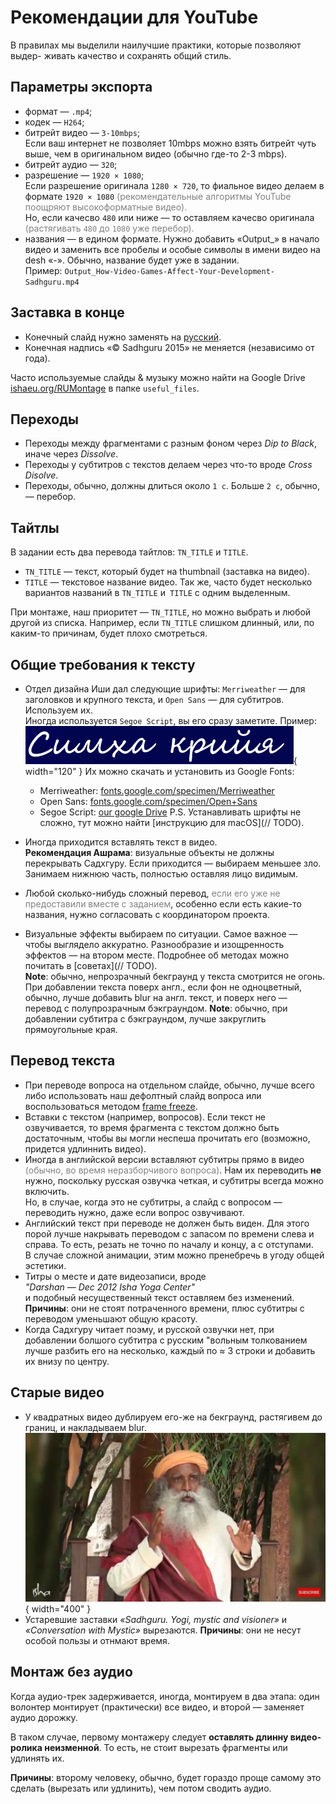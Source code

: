 # Рекомендации для YouTube

В правилах мы выделили наилучшие практики, которые позволяют выдер-
живать качество и сохранять общий стиль.

## Параметры экспорта
- формат — `.mp4`;
- кодек — `H264`;
- битрейт видео — `3-10mbps`;  
  Если ваш интернет не позволяет 10mbps можно взять битрейт чуть выше, чем в оригинальном видео (обычно где-то 2-3 mbps).
- битрейт аудио — `320`;
- разрешение — `1920 × 1080`;  
  Если разрешение оригинала `1280 × 720`, то фиальное видео делаем в формате `1920 × 1080` 
  <span style="color:grey;">(рекомендательные алгоритмы YouTube поощряют высокоформатные видео).</span>  
  Но, если качесво `480` или ниже — то оставляем качесво оригинала
  <span style="color:grey;">(растягивать `480` до `1080` уже перебор).</span>
- названия — в едином формате. 
  Нужно добавить «Output_» в начало видео и заменить все пробелы и особые символы в имени видео на desh «-».
  Обычно, название будет уже в задании.  
  Пример: `Output_How-Video-Games-Affect-Your-Development-Sadhguru.mp4`

## Заставка в конце

- Конечный слайд нужно заменять на [русский](https://drive.google.com/file/d/11NbSgvq8LbxDcy-a2WY5OJTKUZKcZx88/view).
- Конечная надпись «© Sadhguru 2015» не меняется (независимо от года).

Часто используемые слайды & музыку можно найти на Google Drive 
[ishaeu.org/RUMontage](https://ishaeu.org/RUMontage) в папке `useful_files`.

## Переходы
- Переходы между фрагментами с разным фоном через *Dip to Black*, иначе через *Dissolve*.
- Переходы у субтитров с текстов делаем через что-то вроде *Cross Disolve*.
- Переходы, обычно, должны длиться около `1 с`. Больше `2 с`, обычно, — перебор.

## Тайтлы
В задании есть два перевода тайтлов: `TN_TITLE` и `TITLE`.

- `TN_TITLE` — текст, который будет на thumbnail (заставка на видео).
- `TITLE` — текстовое название видео.
Так же, часто будет несколько вариантов названий в `TN_TITLE` и` TITLE` с одним выделенным.

При монтаже, наш приоритет — `TN_TITLE`, но можно выбрать и любой другой из списка. Например, 
если `TN_TITLE` слишком длинный, или, по каким-то причинам, будет плохо смотреться.

## Общие требования к тексту

- Отдел дизайна Иши дал следующие шрифты: `Merriweather` — для заголовков и крупного текста, 
   и `Open Sans` — для субтитров. Используем их.  
   Иногда используется `Segoe Script`, вы его сразу заметите. Пример:
   ![segoe script example](https://github.com/AlexFreik/isha-montage/blob/master/docs/img/segoe_script.png?raw=true){ width="120" } 
   Их можно скачать и установить из Google Fonts:  
    - Merriweather: [fonts.google.com/specimen/Merriweather](https://fonts.google.com/specimen/Merriweather)
    - Open Sans: [fonts.google.com/specimen/Open+Sans](https://fonts.google.com/specimen/Open+Sans)
    - Segoe Script: [our google Drive](https://ishaeu.org/RUMontage)
   P.S. Устанавливать шрифты не сложно, тут можно найти [инструкцию для macOS](// TODO).

- Иногда приходится вставлять текст в видео.  
   **Рекомендация Ашрама**: визуальные объекты не должны перекрывать Садхгуру. Если
   приходится — выбираем меньшее зло. Занимаем нижнюю часть, полностью оставляя лицо видимым.
- Любой сколько-нибудь сложный перевод,
   <span style="color: gray;">если его уже не предоставили вместе с заданием</span>,
   особенно если есть какие-то названия, нужно согласовать с координатором проекта.
- Визуальные эффекты выбираем по ситуации. Самое важное — чтобы
   выглядело аккуратно. Разнообразие и изощренность эффектов — на втором месте.
   Подробнее об методах можно почитать в [советах](// TODO).  
   **Note**: обычно, непрозрачный бекграунд у текста смотрится не огонь. При добавлении текста 
   поверх англ., если фон не одноцветный, обычно, лучше добавить blur на англ. текст, и 
   поверх него — перевод с полупрозрачным бэкграундом.
   **Note**: обычно, при добавлении субтитра с бэкграундом, лучше закруглить прямоугольные края.

## Перевод текста

- При переводе вопроса на отдельном слайде, обычно, лучше всего либо использовать наш 
   дефолтный слайд вопроса или воспользоваться методом [frame freeze](//TODO).
- Вставки с текстом (например, вопросов). Если текст не озвучивается, то время фрагмента 
   с текстом должно быть достаточным, чтобы вы могли неспеша прочитать 
   его (возможно, придется удлиннить видео).
- Иногда в английской версии вставляют субтитры прямо в видео 
   <span style="color: gray;">(обычно, во время неразборчивого вопроса)</span>. Нам их 
   переводить **не** нужно, поскольку русская озвучка четкая, и субтитры всегда можно включить.  
   Но, в случае, когда это не субтитры, а слайд с вопросом — переводить
   нужно, даже если вопрос озвучивают.
- Английский текст при переводе не должен быть виден. Для этого порой
   лучше накрывать переводом с запасом по времени слева и справа. То есть, 
   резать не точно по началу и концу, а с отступами.  
   В случае сложной анимации, этим можно пренебречь в угоду общей эстетики.
- Титры о месте и дате видеозаписи, вроде  
   *"Darshan — Dec 2012 Isha Yoga Center"*  
   и подобный несущественный текст оставляем без изменений.  
   **Причины**: они не стоят потраченного времени, плюс субтитры с переводом уменьшают общую красоту.
- Когда Садхгуру читает поэму, и русской озвучки нет, при добавлении болшого 
   субтитра с русским "вольным толкованием лучше разбить его на несколько, каждый
   по ≈ 3 строки и добавить их внизу по центру.

## Старые видео

- У квадратных видео дублируем его-же на бекграунд, растягивем до границ, и накладываем blur.
   ![blur example](https://github.com/AlexFreik/isha-montage/blob/master/docs/img/too_wide.jpg?raw=true){ width="400" } 
- Устаревшие заставки *«Sadhguru. Yogi, mystic and visioner»* и *«Conversation
with Mystic»* вырезаются.
   **Причины**: они не несут особой пользы и отнмают время.

## Монтаж без аудио
Когда аудио-трек задерживается, иногда, монтируем в два этапа: один
волонтер монтирует (практически) все видео, и второй — заменяет аудио
дорожку.

В таком случае, первому монтажеру следует **оставлять длинну видео-
ролика неизменной**. То есть, не стоит вырезать фрагменты или удлинять их.

**Причины**: второму человеку, обычно, будет гораздо проще самому это
сделать (вырезать или удлинить), чем потом сводить аудио.
